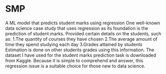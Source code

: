 # SMP
A ML model that predicts student marks using regression
One well-known data science case study that uses regression as its foundation is the prediction of student marks.
Provided certain details on the students, such as:
1.The quantity of courses they have chosen 
2.The average amount of time they spend studying each day
3.Grades attained by students
Estimation is done on other students grades using this information.
The dataset I have used for the student marks prediction task is downloaded from Kaggle.
Because it is simple to comprehend and answer, this regression issue is a suitable choice for those new to data science.
